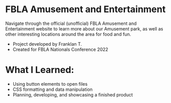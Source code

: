 # FBLA Amusement and Entertainment
Navigate through the official (unofficial) FBLA Amusement and Entertainment website to learn more about our Amusement park, as well as other interesting locations around the area for food and fun.
- Project developed by Franklan T. 
- Created for FBLA Nationals Conference 2022
# What I Learned:
- Using button elements to open files
- CSS formatting and data manipulation
- Planning, developing, and showcasing a finished product
